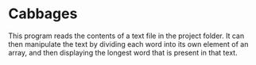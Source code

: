 # Cabbages

This program reads the contents of a text file in the project folder. It can then manipulate the text by dividing each word into its own element of an array, and then displaying the longest word that is present in that text. 

